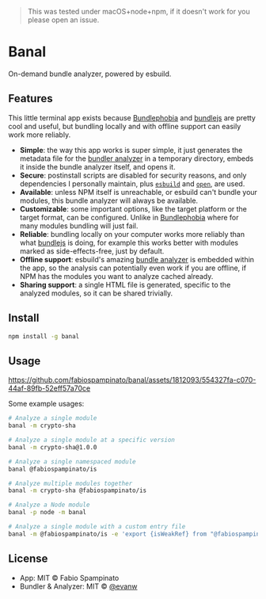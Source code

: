 > This was tested under macOS+node+npm, if it doesn't work for you please open an issue.

# Banal

On-demand bundle analyzer, powered by esbuild.

## Features

This little terminal app exists because [Bundlephobia](https://bundlephobia.com) and [bundlejs](https://bundlejs.com) are pretty cool and useful, but bundling locally and with offline support can easily work more reliably.

- **Simple**: the way this app works is super simple, it just generates the metadata file for the [bundler analyzer](https://esbuild.github.io/analyze) in a temporary directory, embeds it inside the bundle analyzer itself, and opens it.
- **Secure**: postinstall scripts are disabled for security reasons, and only dependencies I personally maintain, plus [`esbuild`](https://github.com/evanw/esbuild) and [`open`](https://github.com/sindresorhus/open), are used.
- **Available**: unless NPM itself is unreachable, or esbuild can't bundle your modules, this bundle analyzer will always be available.
- **Customizable**: some important options, like the target platform or the target format, can be configured. Unlike in [Bundlephobia](https://bundlephobia.com) where for many modules bundling will just fail.
- **Reliable**: bundling locally on your computer works more reliably than what [bundlejs](https://bundlejs.com) is doing, for example this works better with modules marked as side-effects-free, just by default.
- **Offline support**: esbuild's amazing [bundle analyzer](https://esbuild.github.io/analyze) is embedded within the app, so the analysis can potentially even work if you are offline, if NPM has the modules you want to analyze cached already.
- **Sharing support**: a single HTML file is generated, specific to the analyzed modules, so it can be shared trivially.

## Install

```sh
npm install -g banal
```

## Usage

https://github.com/fabiospampinato/banal/assets/1812093/554327fa-c070-44af-89fb-52eff57a70ce

Some example usages:

```sh
# Analyze a single module
banal -m crypto-sha

# Analyze a single module at a specific version
banal -m crypto-sha@1.0.0

# Analyze a single namespaced module
banal @fabiospampinato/is

# Analyze multiple modules together
banal -m crypto-sha @fabiospampinato/is

# Analyze a Node module
banal -p node -m banal

# Analyze a single module with a custom entry file
banal -m @fabiospampinato/is -e 'export {isWeakRef} from "@fabiospampinato/is";'
```

## License

- App: MIT © Fabio Spampinato
- Bundler & Analyzer: MIT © [@evanw](https://github.com/evanw)

